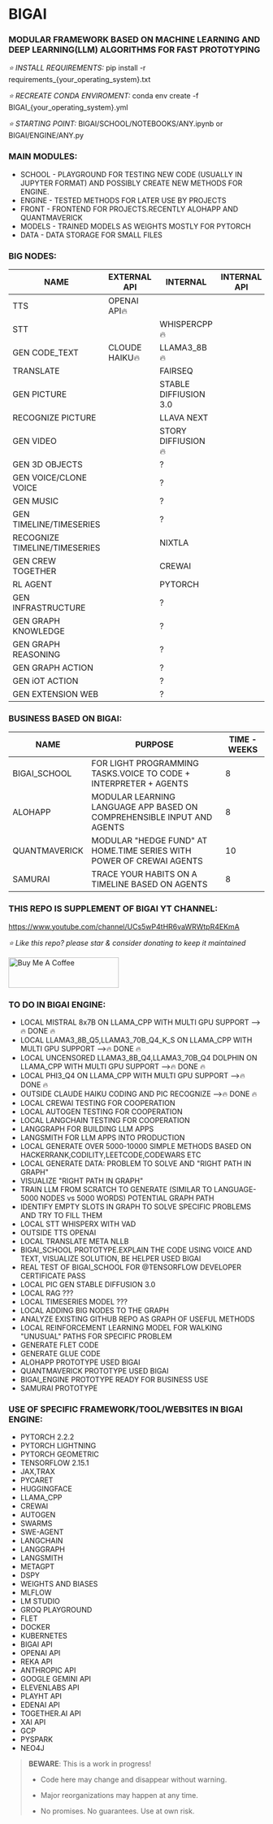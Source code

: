 # BIGAI
### MODULAR FRAMEWORK BASED ON MACHINE LEARNING AND DEEP LEARNING(LLM) ALGORITHMS FOR FAST PROTOTYPING

*⭐️ INSTALL REQUIREMENTS:*
pip install -r requirements_{your_operating_system}.txt

*⭐️ RECREATE CONDA ENVIROMENT:*
conda env create -f BIGAI_{your_operating_system}.yml

*⭐️ STARTING POINT:*
BIGAI/SCHOOL/NOTEBOOKS/ANY.ipynb
or
BIGAI/ENGINE/ANY.py

### MAIN MODULES:
* SCHOOL - PLAYGROUND FOR TESTING NEW CODE (USUALLY IN JUPYTER FORMAT) AND POSSIBLY CREATE NEW METHODS FOR ENGINE.
* ENGINE - TESTED METHODS FOR LATER USE BY PROJECTS
* FRONT - FRONTEND FOR PROJECTS.RECENTLY ALOHAPP AND QUANTMAVERICK
* MODELS - TRAINED MODELS AS WEIGHTS MOSTLY FOR PYTORCH
* DATA - DATA STORAGE FOR SMALL FILES

### BIG NODES:
| NAME                          | EXTERNAL API           | INTERNAL              | INTERNAL API | MEMORY   |
|-------------------------------|------------------------|-----------------------|--------------|----------|
| TTS                           | OPENAI API🔥  |                       |              | 0        |
| STT                           |                        | WHISPERCPP🔥  |              | 2        |
| GEN CODE_TEXT                 | CLOUDE HAIKU🔥 | LLAMA3_8B 🔥 |              | 4,5x4=18 |
| TRANSLATE                     |                        | FAIRSEQ               |              | 2        |
| GEN PICTURE                   |                        | STABLE DIFFIUSION 3.0 |              | 0        |
| RECOGNIZE PICTURE             |                        | LLAVA NEXT            |              | 4,5      |
| GEN VIDEO                     |                        | STORY DIFFIUSION 🔥     |              | 24       |
| GEN 3D OBJECTS                |                        | ?                     |              |          |
| GEN VOICE/CLONE VOICE         |                        | ?                     |              | 6        |
| GEN MUSIC                     |                        | ?                     |              |          |
| GEN TIMELINE/TIMESERIES       |                        | ?                     |              | 4        |
| RECOGNIZE TIMELINE/TIMESERIES |                        | NIXTLA                |              | 2        |
| GEN CREW TOGETHER             |                        | CREWAI                |              | 2        |
| RL AGENT                      |                        | PYTORCH               |              | 6        |
| GEN INFRASTRUCTURE            |                        | ?                     |              |          |
| GEN GRAPH KNOWLEDGE           |                        | ?                     |              | 2        |
| GEN GRAPH REASONING           |                        | ?                     |              | 2        |
| GEN GRAPH ACTION              |                        | ?                     |              | 2        |
| GEN iOT ACTION                |                        | ?                     |              |          |
| GEN EXTENSION WEB             |                        | ?                     |              |          |



### BUSINESS BASED ON BIGAI:
| NAME          | PURPOSE                                                                | TIME - WEEKS |
|---------------|------------------------------------------------------------------------|-------------|
| BIGAI_SCHOOL  | FOR LIGHT PROGRAMMING TASKS.VOICE TO CODE + INTERPRETER + AGENTS       | 8           |
| ALOHAPP       | MODULAR LEARNING LANGUAGE APP BASED ON COMPREHENSIBLE INPUT AND AGENTS | 8           |
| QUANTMAVERICK | MODULAR "HEDGE FUND" AT HOME.TIME SERIES WITH POWER OF CREWAI AGENTS   | 10          |
| SAMURAI       | TRACE YOUR HABITS ON A TIMELINE BASED ON AGENTS                        | 8           |

### THIS REPO IS SUPPLEMENT OF BIGAI YT CHANNEL:

https://www.youtube.com/channel/UCs5wP4tHR6vaWRWtpR4EKmA

*⭐️ Like this repo? please star & consider donating to keep it maintained*

<a href="https://www.buymeacoffee.com/aleksanderu" target="_blank"><img src="https://cdn.buymeacoffee.com/buttons/v2/default-yellow.png" alt="Buy Me A Coffee" style="height: 60px !important;width: 217px !important;" ></a>


### TO DO IN BIGAI ENGINE:
* LOCAL MISTRAL 8x7B ON LLAMA_CPP WITH MULTI GPU SUPPORT -->🔥 DONE 🔥
* LOCAL LLAMA3_8B_Q5,LLAMA3_70B_Q4_K_S ON LLAMA_CPP WITH MULTI GPU SUPPORT -->🔥 DONE 🔥
* LOCAL UNCENSORED LLAMA3_8B_Q4,LLAMA3_70B_Q4 DOLPHIN ON LLAMA_CPP WITH MULTI GPU SUPPORT -->🔥 DONE 🔥
* LOCAL  PHI3_Q4 ON LLAMA_CPP WITH MULTI GPU SUPPORT -->🔥 DONE 🔥
* OUTSIDE CLAUDE HAIKU CODING AND PIC RECOGNIZE -->🔥 DONE 🔥
* LOCAL CREWAI TESTING FOR COOPERATION
* LOCAL AUTOGEN TESTING FOR COOPERATION
* LOCAL LANGCHAIN TESTING FOR COOPERATION
* LANGGRAPH FOR BUILDING LLM APPS
* LANGSMITH FOR LLM APPS INTO PRODUCTION
* LOCAL GENERATE OVER 5000-10000 SIMPLE METHODS BASED ON HACKERRANK,CODILITY,LEETCODE,CODEWARS ETC
* LOCAL GENERATE DATA: PROBLEM TO SOLVE AND "RIGHT PATH IN GRAPH"
* VISUALIZE "RIGHT PATH IN GRAPH"
* TRAIN LLM FROM SCRATCH TO GENERATE (SIMILAR TO LANGUAGE-5000 NODES vs 5000 WORDS) POTENTIAL GRAPH PATH
* IDENTIFY EMPTY SLOTS IN GRAPH TO SOLVE SPECIFIC PROBLEMS AND TRY TO FILL THEM
* LOCAL STT WHISPERX WITH VAD
* OUTSIDE TTS OPENAI
* LOCAL TRANSLATE META NLLB
* BIGAI_SCHOOL PROTOTYPE.EXPLAIN THE CODE USING VOICE AND TEXT, VISUALIZE SOLUTION, BE HELPER USED BIGAI
* REAL TEST OF BIGAI_SCHOOL FOR @TENSORFLOW DEVELOPER CERTIFICATE PASS
* LOCAL PIC GEN STABLE DIFFUSION 3.0
* LOCAL RAG ???
* LOCAL TIMESERIES MODEL ???
* LOCAL ADDING BIG NODES TO THE GRAPH
* ANALYZE EXISTING GITHUB REPO AS GRAPH OF USEFUL METHODS
* LOCAL REINFORCEMENT LEARNING MODEL FOR WALKING "UNUSUAL" PATHS FOR SPECIFIC PROBLEM
* GENERATE FLET CODE
* GENERATE GLUE CODE
* ALOHAPP PROTOTYPE USED BIGAI
* QUANTMAVERICK PROTOTYPE USED BIGAI
* BIGAI_ENGINE PROTOTYPE READY FOR BUSINESS USE
* SAMURAI PROTOTYPE


### USE OF SPECIFIC FRAMEWORK/TOOL/WEBSITES IN BIGAI ENGINE:
* PYTORCH 2.2.2
* PYTORCH LIGHTNING
* PYTORCH GEOMETRIC
* TENSORFLOW 2.15.1
* JAX,TRAX
* PYCARET
* HUGGINGFACE
* LLAMA_CPP
* CREWAI
* AUTOGEN
* SWARMS
* SWE-AGENT
* LANGCHAIN
* LANGGRAPH
* LANGSMITH
* METAGPT
* DSPY
* WEIGHTS AND BIASES
* MLFLOW
* LM STUDIO
* GROQ PLAYGROUND
* FLET
* DOCKER
* KUBERNETES
* BIGAI API
* OPENAI API
* REKA API
* ANTHROPIC API
* GOOGLE GEMINI API
* ELEVENLABS API
* PLAYHT API
* EDENAI API
* TOGETHER.AI API
* XAI API
* GCP
* PYSPARK
* NEO4J




> **BEWARE**: This is a work in progress!
>
> * Code here may change and disappear without warning.
>
> * Major reorganizations may happen at any time.
>
> * No promises. No guarantees. Use at own risk.




